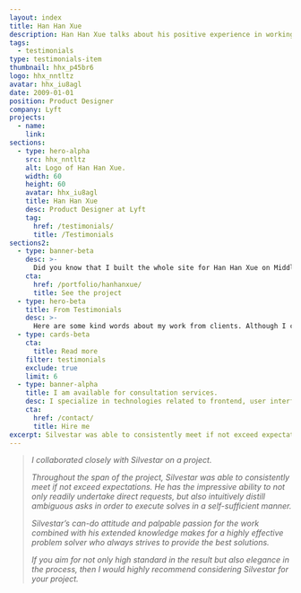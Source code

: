 ```yaml
---
layout: index
title: Han Han Xue
description: Han Han Xue talks about his positive experience in working with Silvestar Bistrović.
tags:
  - testimonials
type: testimonials-item
thumbnail: hhx_p45br6
logo: hhx_nntltz
avatar: hhx_iu8agl
date: 2009-01-01
position: Product Designer
company: Lyft
projects:
  - name:
    link:
sections:
  - type: hero-alpha
    src: hhx_nntltz
    alt: Logo of Han Han Xue.
    width: 60
    height: 60
    avatar: hhx_iu8agl
    title: Han Han Xue
    desc: Product Designer at Lyft
    tag:
      href: /testimonials/
      title: /Testimonials
sections2:
  - type: banner-beta
    desc: >-
      Did you know that I built the whole site for Han Han Xue on Middleman framework?
    cta:
      href: /portfolio/hanhanxue/
      title: See the project
  - type: hero-beta
    title: From Testimonials
    desc: >-
      Here are some kind words about my work from clients. Although I collaborated with clients from more than 10 countries, most of them come from **The United States**.
  - type: cards-beta
    cta:
      title: Read more
    filter: testimonials
    exclude: true
    limit: 6
  - type: banner-alpha
    title: I am available for consultation services.
    desc: I specialize in technologies related to frontend, user interface, and web development.
    cta:
      href: /contact/
      title: Hire me
excerpt: Silvestar was able to consistently meet if not exceed expectations...
---
```


> _I collaborated closely with Silvestar on a project._
>
> _Throughout the span of the project, Silvestar was able to consistently meet if not exceed expectations. He has the impressive ability to not only readily undertake direct requests, but also intuitively distill ambiguous asks in order to execute solves in a self-sufficient manner._
>
> _Silvestar’s can-do attitude and palpable passion for the work combined with his extended knowledge makes for a highly effective problem solver who always strives to provide the best solutions._
>
> _If you aim for not only high standard in the result but also elegance in the process, then I would highly recommend considering Silvestar for your project._
